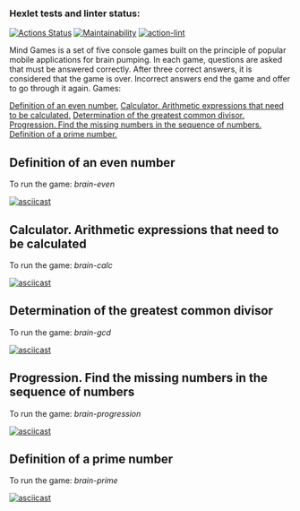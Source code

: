 ### Hexlet tests and linter status:
[![Actions Status](https://github.com/KatKaterina/frontend-project-lvl1/workflows/hexlet-check/badge.svg)](https://github.com/KatKaterina/frontend-project-lvl1/actions)
[![Maintainability](https://api.codeclimate.com/v1/badges/a99a88d28ad37a79dbf6/maintainability)](https://codeclimate.com/github/KatKaterina/frontend-project-lvl1)
[![action-lint](https://github.com/KatKaterina/frontend-project-lvl1/actions/workflows/action-lint.yml/badge.svg)](https://github.com/KatKaterina/frontend-project-lvl1/actions)


Mind Games is a set of five console games built on the principle of popular mobile applications for brain pumping. In each game, questions are asked that must be answered correctly. After three correct answers, it is considered that the game is over. Incorrect answers end the game and offer to go through it again. Games:

<a href="#brain-even">Definition of an even number.</a>
<a href="#brain-calc">Calculator. Arithmetic expressions that need to be calculated.</a>
<a href="#brain-gcd">Determination of the greatest common divisor.</a>
<a href="#brain-progression">Progression. Find the missing numbers in the sequence of numbers.</a>
<a href="#brain-prime">Definition of a prime number.</a>

<div id="brain-even">
    <h2>Definition of an even number</h2>
</div>
    
To run the game: _brain-even_

[![asciicast](https://asciinema.org/a/439318.svg)](https://asciinema.org/a/439318)

<div id="brain-calc">
    <h2>Calculator. Arithmetic expressions that need to be calculated</h2>
</div>

To run the game: _brain-calc_

[![asciicast](https://asciinema.org/a/439350.svg)](https://asciinema.org/a/439350)

<div id="brain-gcd">
    <h2>Determination of the greatest common divisor</h2>
</div>

To run the game: _brain-gcd_

[![asciicast](https://asciinema.org/a/439508.svg)](https://asciinema.org/a/439508)

<div id="brain-progression">
    <h2>Progression. Find the missing numbers in the sequence of numbers</h2>
</div>

To run the game: _brain-progression_

[![asciicast](https://asciinema.org/a/439514.svg)](https://asciinema.org/a/439514)

<div id="brain-prime">
    <h2>Definition of a prime number</h2>
</div>

To run the game: _brain-prime_

[![asciicast](https://asciinema.org/a/439517.svg)](https://asciinema.org/a/439517)